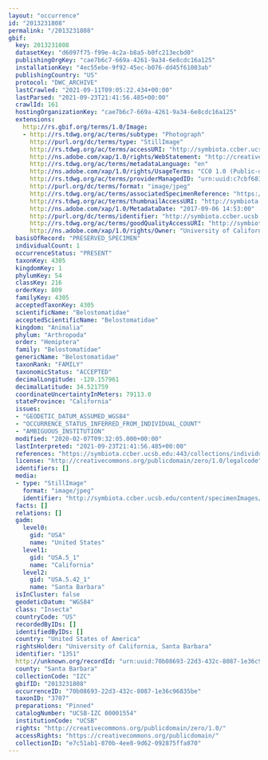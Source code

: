```yaml
---
layout: "occurrence"
id: "2013231808"
permalink: "/2013231808"
gbif:
  key: 2013231808
  datasetKey: "d6097f75-f99e-4c2a-b8a5-b0fc213ecbd0"
  publishingOrgKey: "cae7b6c7-669a-4261-9a34-6e8cdc16a125"
  installationKey: "4ec55ebe-9f92-45ec-b076-dd45f61003ab"
  publishingCountry: "US"
  protocol: "DWC_ARCHIVE"
  lastCrawled: "2021-09-11T09:05:22.434+00:00"
  lastParsed: "2021-09-23T21:41:56.485+00:00"
  crawlId: 161
  hostingOrganizationKey: "cae7b6c7-669a-4261-9a34-6e8cdc16a125"
  extensions:
    http://rs.gbif.org/terms/1.0/Image:
    - http://rs.tdwg.org/ac/terms/subtype: "Photograph"
      http://purl.org/dc/terms/type: "StillImage"
      http://rs.tdwg.org/ac/terms/accessURI: "http://symbiota.ccber.ucsb.edu/content/specimenImages/UCSB_IZC/UCSB-IZC00001/UCSB-IZC_00001554_1504734780_lg.jpg"
      http://ns.adobe.com/xap/1.0/rights/WebStatement: "http://creativecommons.org/publicdomain/zero/1.0/"
      http://rs.tdwg.org/ac/terms/metadataLanguage: "en"
      http://ns.adobe.com/xap/1.0/rights/UsageTerms: "CC0 1.0 (Public-domain)"
      http://rs.tdwg.org/ac/terms/providerManagedID: "urn:uuid:c7cbf683-fcf4-448e-a7ad-52b4c2aee890"
      http://purl.org/dc/terms/format: "image/jpeg"
      http://rs.tdwg.org/ac/terms/associatedSpecimenReference: "https://symbiota.ccber.ucsb.edu:443/collections/individual/index.php?occid=1351"
      http://rs.tdwg.org/ac/terms/thumbnailAccessURI: "http://symbiota.ccber.ucsb.edu/content/specimenImages/UCSB_IZC/UCSB-IZC00001/UCSB-IZC_00001554_1504734780_tn.jpg"
      http://ns.adobe.com/xap/1.0/MetadataDate: "2017-09-06 14:53:00"
      http://purl.org/dc/terms/identifier: "http://symbiota.ccber.ucsb.edu/content/specimenImages/UCSB_IZC/UCSB-IZC00001/UCSB-IZC_00001554_1504734780_lg.jpg"
      http://rs.tdwg.org/ac/terms/goodQualityAccessURI: "http://symbiota.ccber.ucsb.edu/content/specimenImages/UCSB_IZC/UCSB-IZC00001/UCSB-IZC_00001554_1504734780.jpg"
      http://ns.adobe.com/xap/1.0/rights/Owner: "University of California, Santa Barbara"
  basisOfRecord: "PRESERVED_SPECIMEN"
  individualCount: 1
  occurrenceStatus: "PRESENT"
  taxonKey: 4305
  kingdomKey: 1
  phylumKey: 54
  classKey: 216
  orderKey: 809
  familyKey: 4305
  acceptedTaxonKey: 4305
  scientificName: "Belostomatidae"
  acceptedScientificName: "Belostomatidae"
  kingdom: "Animalia"
  phylum: "Arthropoda"
  order: "Hemiptera"
  family: "Belostomatidae"
  genericName: "Belostomatidae"
  taxonRank: "FAMILY"
  taxonomicStatus: "ACCEPTED"
  decimalLongitude: -120.157961
  decimalLatitude: 34.521759
  coordinateUncertaintyInMeters: 79113.0
  stateProvince: "California"
  issues:
  - "GEODETIC_DATUM_ASSUMED_WGS84"
  - "OCCURRENCE_STATUS_INFERRED_FROM_INDIVIDUAL_COUNT"
  - "AMBIGUOUS_INSTITUTION"
  modified: "2020-02-07T09:32:05.000+00:00"
  lastInterpreted: "2021-09-23T21:41:56.485+00:00"
  references: "https://symbiota.ccber.ucsb.edu:443/collections/individual/index.php?occid=1351"
  license: "http://creativecommons.org/publicdomain/zero/1.0/legalcode"
  identifiers: []
  media:
  - type: "StillImage"
    format: "image/jpeg"
    identifier: "http://symbiota.ccber.ucsb.edu/content/specimenImages/UCSB_IZC/UCSB-IZC00001/UCSB-IZC_00001554_1504734780_lg.jpg"
  facts: []
  relations: []
  gadm:
    level0:
      gid: "USA"
      name: "United States"
    level1:
      gid: "USA.5_1"
      name: "California"
    level2:
      gid: "USA.5.42_1"
      name: "Santa Barbara"
  isInCluster: false
  geodeticDatum: "WGS84"
  class: "Insecta"
  countryCode: "US"
  recordedByIDs: []
  identifiedByIDs: []
  country: "United States of America"
  rightsHolder: "University of California, Santa Barbara"
  identifier: "1351"
  http://unknown.org/recordId: "urn:uuid:70b08693-22d3-432c-8087-1e36c96835be"
  county: "Santa Barbara"
  collectionCode: "IZC"
  gbifID: "2013231808"
  occurrenceID: "70b08693-22d3-432c-8087-1e36c96835be"
  taxonID: "3707"
  preparations: "Pinned"
  catalogNumber: "UCSB-IZC 00001554"
  institutionCode: "UCSB"
  rights: "http://creativecommons.org/publicdomain/zero/1.0/"
  accessRights: "https://creativecommons.org/publicdomain/"
  collectionID: "e7c51ab1-870b-4ee8-9d62-092875ffa870"
---
```

